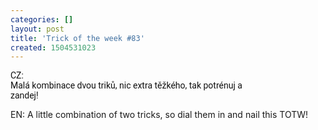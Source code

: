 ```yaml
---
categories: []
layout: post
title: 'Trick of the week #83'
created: 1504531023
---
```

<span style="color: rgb(17, 17, 17); font-family: Roboto, Arial, sans-serif; font-size: 14px; white-space: pre-wrap;">CZ: Malá kombinace dvou triků, nic extra těžkého, tak potrénuj a zandej!<br />
EN: A little combination of two tricks, so dial them in and nail this TOTW!</span><br />
<br />
<div class="youtube-player" data-id="dk_kzvkZSx4"></div>
